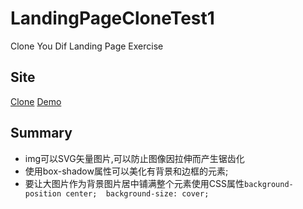 # LandingPageCloneTest1
Clone You Dif Landing Page Exercise
## Site
<a href="#" target="_blank">Clone</a>
<a href="#" target="_blank">Demo</a>
## Summary
* img可以SVG矢量图片,可以防止图像因拉伸而产生锯齿化
* 使用box-shadow属性可以美化有背景和边框的元素;
* 要让大图片作为背景图片居中铺满整个元素使用CSS属性`background-position center;  background-size: cover;`




